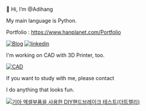👋 Hi, I’m @Adihang

My main language is Python.

Portfolio : https://www.hanplanet.com/Portfolio

[![Blog](https://img.shields.io/badge/Blog-Aidhang-orange?logo=naver&style=for-the-badge)](https://blog.naver.com/limhan456)
[![linkedin](https://img.shields.io/badge/Linkedin-Hanbyel-indigo?logo=linkedin&style=for-the-badge)](https://www.linkedin.com/in/hanplanet/)

I'm working on CAD with 3D Printer, too.

[![CAD](https://img.shields.io/badge/Thingiverse-Aidhang-blue?logo=thingiverse&style=for-the-badge)](https://www.thingiverse.com/hanbyel/designs)

If you want to study with me, please contact

I do anything that looks fun.

[![기아 엑셀부품을 사용한 DIY핸드브레이크 테스트(더트랠리)](https://img.youtube.com/vi/AdfAfhjvNo8/0.jpg)](https://www.youtube.com/watch?v=AdfAfhjvNo8)
